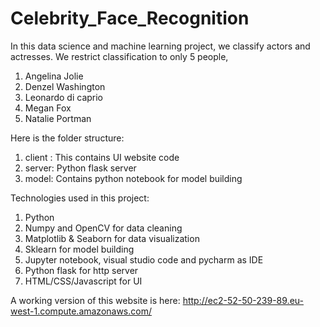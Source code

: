 # Celebrity_Face_Recognition
In this data science and machine learning project, we classify actors and actresses. We restrict classification to only 5 people,

1. Angelina Jolie
2. Denzel Washington
3. Leonardo di caprio
4. Megan Fox
5. Natalie Portman

Here is the folder structure:
1. client : This contains UI website code
2. server: Python flask server
3. model: Contains python notebook for model building

Technologies used in this project:

1. Python
2. Numpy and OpenCV for data cleaning
3. Matplotlib & Seaborn for data visualization
4. Sklearn for model building
5. Jupyter notebook, visual studio code and pycharm as IDE
6. Python flask for http server
7. HTML/CSS/Javascript for UI

A working version of this website is here: http://ec2-52-50-239-89.eu-west-1.compute.amazonaws.com/
